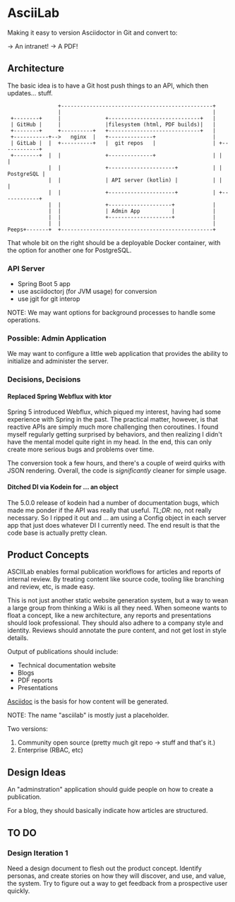 # AsciiLab

Making it easy to version Asciidoctor in Git and convert to:

-> An intranet!
-> A PDF!


## Architecture

The basic idea is to have a Git host push things to an API, which then updates... stuff.

                    +------------------------------------------------+
                    |                                                |
     +--------+     |              +-----------------------------+   |
     | GitHub |     |              |filesystem (html, PDF builds)|   |
     +--------+     +----------+   +-----------------------------+   |
     +-----------+-->   nginx  |   +--------------+                  |
     | GitLab |  |  +----------+   |  git repos   |                  | +------------+
     +--------+  |  |              +--------------+                  | |            |
                 |  |              +---------------------+           | | PostgreSQL |
                 |  |              | API server (kotlin) |           | |            |
                 |  |              +---------------------+           | +------------+
                 |  |              +--------------------+            |
                 |  |              | Admin App          |            |  
                 |  |              +--------------------+            |
                 |  |                                                |
    Peeps+-------+  +------------------------------------------------+

That whole bit on the right should be a deployable Docker container, with the option for another one for PostgreSQL.

### API Server

- Spring Boot 5 app
- use asciidoctorj (for JVM usage) for conversion
- use jgit for git interop

NOTE: We may want options for background processes to handle some operations.

### Possible: Admin Application

We may want to configure a little web application that provides the ability to initialize and administer the server. 


### Decisions, Decisions

#### Replaced Spring Webflux with ktor

Spring 5 introduced Webflux, which piqued my interest, having had some experience with Spring in the past.
The practical matter, however, is that reactive APIs are simply much more challenging then coroutines.
I found myself regularly getting surprised by behaviors, and then realizing I didn't have the mental model quite right in my head.
In the end, this can only create more serious bugs and problems over time.

The conversion took a few hours, and there's a couple of weird quirks with JSON rendering.
Overall, the code is _significantly_ cleaner for simple usage.

#### Ditched DI via Kodein for ... an object

The 5.0.0 release of kodein had a number of documentation bugs, which made me ponder if the API was really that useful.
_TL;DR_: no, not really necessary.
So I ripped it out and ... am using a Config object in each server app that just does whatever DI I currently need.
The end result is that the code base is actually pretty clean.

## Product Concepts

ASCIILab enables formal publication workflows for articles and reports of internal review.
By treating content like source code, tooling like branching and review, etc, is made easy.

This is not just another static website generation system, but a way to wean a large group from thinking a Wiki is all they need.
When someone wants to float a concept, like a new architecture, any reports and presentations should look professional.
They should also adhere to a company style and identity.
Reviews should annotate the pure content, and not get lost in style details.

Output of publications should include:

- Technical documentation website
- Blogs
- PDF reports
- Presentations

[Asciidoc](https://asciidoc.org) is the basis for how content will be generated.

NOTE: The name "asciilab" is mostly just a placeholder.

Two versions:

1. Community open source (pretty much git repo -> stuff and that's it.)
2. Enterprise (RBAC, etc)


## Design Ideas

An "adminstration" application should guide people on how to create a publication.

For a blog, they should basically indicate how articles are structured.


## TO DO


### Design Iteration 1

Need a design document to flesh out the product concept.
Identify personas, and create stories on how they will discover, and use, and value, the system.
Try to figure out a way to get feedback from a prospective user quickly.




